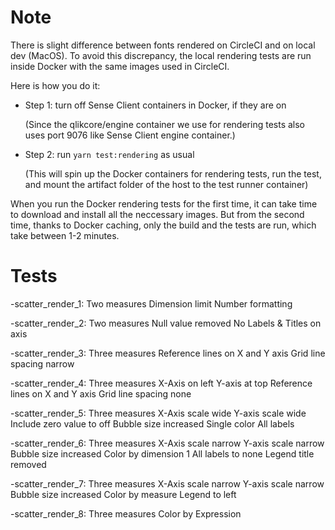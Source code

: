 # Note

There is slight difference between fonts rendered on CircleCI
and on local dev (MacOS).
To avoid this discrepancy, the local rendering tests are run inside Docker
with the same images used in CircleCI.

Here is how you do it:

- Step 1: turn off Sense Client containers in Docker, if they are on

  (Since the qlikcore/engine container we use for rendering tests also uses
  port 9076 like Sense Client engine container.)

- Step 2: run `yarn test:rendering` as usual

  (This will spin up the Docker containers for rendering tests, run the test,
  and mount the artifact folder of the host to the test runner container)

When you run the Docker rendering tests for the first time, it can take time
to download and install all the neccessary images. But from the second time,
thanks to Docker caching, only the build and the tests are run, which take
between 1-2 minutes.

# Tests

-scatter_render_1:
Two measures
Dimension limit
Number formatting

-scatter_render_2:
Two measures
Null value removed
No Labels & Titles on axis

-scatter_render_3:
Three measures
Reference lines on X and Y axis
Grid line spacing narrow

-scatter_render_4:
Three measures
X-Axis on left
Y-axis at top
Reference lines on X and Y axis
Grid line spacing none

-scatter_render_5:
Three measures
X-Axis scale wide
Y-axis scale wide
Include zero value to off
Bubble size increased
Single color
All labels

-scatter_render_6:
Three measures
X-Axis scale narrow
Y-axis scale narrow
Bubble size increased
Color by dimension 1
All labels to none
Legend title removed

-scatter_render_7:
Three measures
X-Axis scale narrow
Y-axis scale narrow
Bubble size increased
Color by measure
Legend to left

-scatter_render_8:
Three measures
Color by Expression
